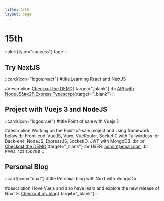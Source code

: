 ```yaml
---
title: 15th
layout: page
---
```

# 15th
::alert{type="success"}
tage
::

## Try NextJS

::card{icon&#x3D;&quot;logos:react&quot;}
#title
Learning React and NextJS

#description
[Checkout the DEMO](https:&amp;#x2F;&amp;#x2F;todo-api-with-nextjs-mongodb.vercel.app){:target&#x3D;&quot;_blank&quot;} :br
[API with NodeJS&amp;#x2F;Express Typescript](https:&amp;#x2F;&amp;#x2F;github.com&amp;#x2F;rithyskun&amp;#x2F;TODO-API){:target&#x3D;&quot;_blank&quot;}
::

## Project with Vuejs 3 and NodeJS

::card{icon&#x3D;&quot;logos:vue&quot;}
#title
Point of sale with Vuejs 3

#description
Working on the Point-of-sale project and using framework below :br
Front-end: VueJS, Vuex, VueRouter, SocketIO with Tailwindcss :br
Back-end: NodeJS, ExpressJS, SocketIO, JWT with MongoDB. :br
:br
[Checkout the DEMO](https:&amp;#x2F;&amp;#x2F;vposapp-staging.netlify.app){:target&#x3D;&quot;_blank&quot;} :br
USER: admin@email.com :br
PWD: 123456789
::

## Personal Blog

::card{icon&#x3D;&quot;nuxt&quot;}
#title
Personal blog with Nuxt with MongoDb

#description
I love Vuejs and also have learn and explore the new release of Nuxt 3.
[Checkout my blog](https:&amp;#x2F;&amp;#x2F;rithyskun-blogs.netlify.app){:target&#x3D;&quot;_blank&quot;}
::

